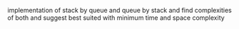 implementation of stack by queue and queue by stack
and find complexities of both and suggest best suited with minimum time and space complexity
